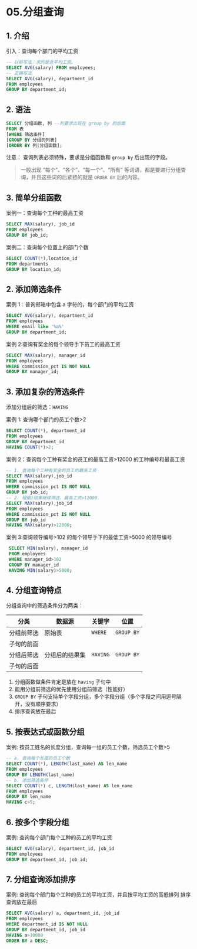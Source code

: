 # 05.分组查询

## 1. 介绍

引入：查询每个部门的平均工资

```sql
-- 以前写法：求的是总平均工资。
SELECT AVG(salary) FROM employees;
-- 正确写法
SELECT AVG(salary), department_id
FROM employees
GROUP BY department_id;
```

## 2. 语法

```sql
SELECT 分组函数, 列 --列要求出现在 group by 的后面
FROM 表
[WHERE 筛选条件]
[GROUP BY 分组的列表]
[ORDER BY 列|分组函数];
```

注意：
查询列表必须特殊，要求是分组函数和 `group by` 后出现的字段。

> 一般出现 “每个”、“各个”、“每一个”、“所有” 等词语，都是要进行分组查询，并且这些词的后紧接的就是 `ORDER BY` 后的内容。

## 3. 简单分组函数

案例一：查询每个工种的最高工资

```sql
SELECT MAX(salary), job_id
FROM employees
GROUP BY job_id;
```

案例二：查询每个位置上的部门个数

```sql
SELECT COUNT(*),location_id
FROM departments
GROUP BY location_id;
```

## 2. 添加筛选条件

案例 1：普询邮箱中包含 a 字符的，每个部门的平均工资

```sql
SELECT AVG(salary), department_id
FROM employees
WHERE email like '%a%'
GROUP BY department_id;
```

案例 2:查询有奖金的每个领导手下员工的最高工资

```sql
SELECT MAX(salary), manager_id
FROM employees
WHERE commission_pct IS NOT NULL
GROUP BY manager_id;
```

## 3. 添加复杂的筛选条件

添加分组后的筛选：`HAVING`

案例 1: 查询哪个部门的员工个数>2

```sql
SELECT COUNT(*), department_id
FROM employees
GROUP BY department_id
HAVING COUNT(*)>2;
```

案例 2：查询每个工种有奖金的员工的最高工资>12000 的工种编号和最高工资

```sql
-- 1. 查询每个工种有奖金的员工的最高工资
SELECT MAX(salary),job_id
FROM employees
WHERE commission_pct IS NOT NULL
GROUP BY job_id;
-- 2. 根据1结果继续筛选，最高工资>12000
SELECT MAX(salary),job_id
FROM employees
WHERE commission_pct IS NOT NULL
GROUP BY job_id
HAVING MAX(salary)>12000;
```

案例 3:查询领导编号>102 的每个领导手下的最低工资>5000 的领导编号

```sql
 SELECT MIN(salary), manager_id
 FROM employees
 WHERE manager_id>102
 GROUP BY manager_id
 HAVING MIN(salary)>5000;
```

## 4. 分组查询特点

分组查询中的筛选条件分为两类：

| 分类       | 数据源         | 关键字   | 位置       |
| ---------- | -------------- | -------- | ---------- |
| 分组前筛选 | 原始表         | `WHERE`  | `GROUP BY` |
| 子句的前面 |
| 分组后筛选 | 分组后的结果集 | `HAVING` | `GROUP BY` |
| 子句的后面 |

1. 分组函数做条件肯定是放在 `having` 子句中
2. 能用分组前筛选的优先使用分组前筛选（性能好）
3. `GROUP BY` 子句支持单个字段分组，多个字段分组（多个字段之间用逗号隔开，没有顺序要求）
4. 排序查询放在最后

## 5. 按表达式或函数分组

案例: 按员工姓名的长度分组，查询每一组的员工个数，筛选员工个数>5

```sql
-- a. 查询每个长度的员工个数
SELECT COUNT(*), LENGTH(last_name) AS len_name
FROM employees
GROUP BY LENGTH(last_name)
-- b. 添加筛选条件
SELECT COUNT(*) c, LENGTH(last_name) AS len_name
FROM employees
GROUP BY len_name
HAVING c>5;
```

## 6. 按多个字段分组

案例: 查询每个部门每个工种的员工的平均工资

```sql
SELECT AVG(salary), department_id, job_id
FROM employees
GROUP BY department_id, job_id;
```

## 7. 分组查询添加排序

案例: 查询每个部门每个工种的员工的平均工资，并且按平均工资的高低排列
排序查询放在最后

```sql
SELECT AVG(salary) a, department_id, job_id
FROM employees
WHERE department_id IS NOT NULL
GROUP BY department_id, job_id
HAVING a>10000
ORDER BY a DESC;
```
 
 